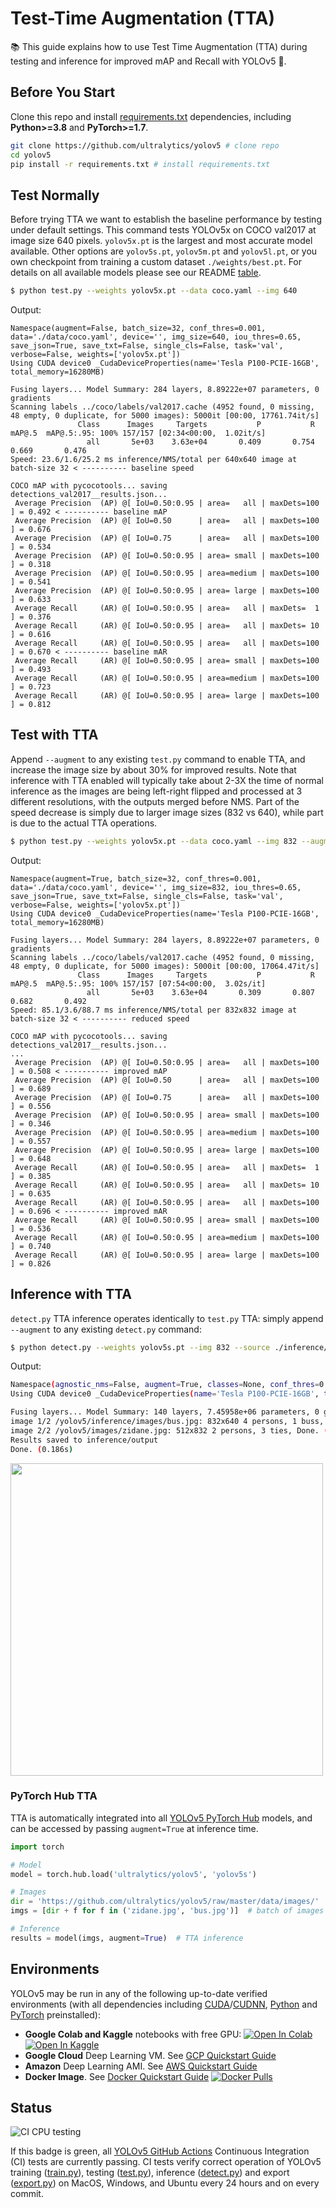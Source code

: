 # Test-Time Augmentation (TTA)

📚 This guide explains how to use Test Time Augmentation (TTA) during testing and inference for improved mAP and Recall with YOLOv5 🚀.

## Before You Start

Clone this repo and install [requirements.txt](https://github.com/ultralytics/yolov5/blob/master/requirements.txt) dependencies, including **Python>=3.8** and **PyTorch>=1.7**.

```bash
git clone https://github.com/ultralytics/yolov5 # clone repo
cd yolov5
pip install -r requirements.txt # install requirements.txt
```

## Test Normally

Before trying TTA we want to establish the baseline performance by testing under default settings. This command tests YOLOv5x on COCO val2017 at image size 640 pixels. `yolov5x.pt` is the largest and most accurate model available. Other options are `yolov5s.pt`, `yolov5m.pt` and `yolov5l.pt`, or you own checkpoint from training a custom dataset `./weights/best.pt`. For details on all available models please see our README [table](https://github.com/ultralytics/yolov5#pretrained-checkpoints).
```bash
$ python test.py --weights yolov5x.pt --data coco.yaml --img 640
```

Output:
```shell
Namespace(augment=False, batch_size=32, conf_thres=0.001, data='./data/coco.yaml', device='', img_size=640, iou_thres=0.65, save_json=True, save_txt=False, single_cls=False, task='val', verbose=False, weights=['yolov5x.pt'])
Using CUDA device0 _CudaDeviceProperties(name='Tesla P100-PCIE-16GB', total_memory=16280MB)

Fusing layers... Model Summary: 284 layers, 8.89222e+07 parameters, 0 gradients
Scanning labels ../coco/labels/val2017.cache (4952 found, 0 missing, 48 empty, 0 duplicate, for 5000 images): 5000it [00:00, 17761.74it/s]
               Class      Images     Targets           P           R      mAP@.5  mAP@.5:.95: 100% 157/157 [02:34<00:00,  1.02it/s]
                 all       5e+03    3.63e+04       0.409       0.754       0.669       0.476
Speed: 23.6/1.6/25.2 ms inference/NMS/total per 640x640 image at batch-size 32 < ---------- baseline speed

COCO mAP with pycocotools... saving detections_val2017__results.json...
 Average Precision  (AP) @[ IoU=0.50:0.95 | area=   all | maxDets=100 ] = 0.492 < ---------- baseline mAP
 Average Precision  (AP) @[ IoU=0.50      | area=   all | maxDets=100 ] = 0.676
 Average Precision  (AP) @[ IoU=0.75      | area=   all | maxDets=100 ] = 0.534
 Average Precision  (AP) @[ IoU=0.50:0.95 | area= small | maxDets=100 ] = 0.318
 Average Precision  (AP) @[ IoU=0.50:0.95 | area=medium | maxDets=100 ] = 0.541
 Average Precision  (AP) @[ IoU=0.50:0.95 | area= large | maxDets=100 ] = 0.633
 Average Recall     (AR) @[ IoU=0.50:0.95 | area=   all | maxDets=  1 ] = 0.376
 Average Recall     (AR) @[ IoU=0.50:0.95 | area=   all | maxDets= 10 ] = 0.616
 Average Recall     (AR) @[ IoU=0.50:0.95 | area=   all | maxDets=100 ] = 0.670 < ---------- baseline mAR
 Average Recall     (AR) @[ IoU=0.50:0.95 | area= small | maxDets=100 ] = 0.493
 Average Recall     (AR) @[ IoU=0.50:0.95 | area=medium | maxDets=100 ] = 0.723
 Average Recall     (AR) @[ IoU=0.50:0.95 | area= large | maxDets=100 ] = 0.812
```

## Test with TTA
Append `--augment` to any existing `test.py` command to enable TTA, and increase the image size by about 30% for improved results. Note that inference with TTA enabled will typically take about 2-3X the time of normal inference as the images are being left-right flipped and processed at 3 different resolutions, with the outputs merged before NMS. Part of the speed decrease is simply due to larger image sizes (832 vs 640), while part is due to the actual TTA operations.
```bash
$ python test.py --weights yolov5x.pt --data coco.yaml --img 832 --augment
```

Output:
```shell
Namespace(augment=True, batch_size=32, conf_thres=0.001, data='./data/coco.yaml', device='', img_size=832, iou_thres=0.65, save_json=True, save_txt=False, single_cls=False, task='val', verbose=False, weights=['yolov5x.pt'])
Using CUDA device0 _CudaDeviceProperties(name='Tesla P100-PCIE-16GB', total_memory=16280MB)

Fusing layers... Model Summary: 284 layers, 8.89222e+07 parameters, 0 gradients
Scanning labels ../coco/labels/val2017.cache (4952 found, 0 missing, 48 empty, 0 duplicate, for 5000 images): 5000it [00:00, 17064.47it/s]
               Class      Images     Targets           P           R      mAP@.5  mAP@.5:.95: 100% 157/157 [07:54<00:00,  3.02s/it]
                 all       5e+03    3.63e+04       0.309       0.807       0.682       0.492
Speed: 85.1/3.6/88.7 ms inference/NMS/total per 832x832 image at batch-size 32 < ---------- reduced speed

COCO mAP with pycocotools... saving detections_val2017__results.json...
...
 Average Precision  (AP) @[ IoU=0.50:0.95 | area=   all | maxDets=100 ] = 0.508 < ---------- improved mAP
 Average Precision  (AP) @[ IoU=0.50      | area=   all | maxDets=100 ] = 0.689
 Average Precision  (AP) @[ IoU=0.75      | area=   all | maxDets=100 ] = 0.556
 Average Precision  (AP) @[ IoU=0.50:0.95 | area= small | maxDets=100 ] = 0.346
 Average Precision  (AP) @[ IoU=0.50:0.95 | area=medium | maxDets=100 ] = 0.557
 Average Precision  (AP) @[ IoU=0.50:0.95 | area= large | maxDets=100 ] = 0.648
 Average Recall     (AR) @[ IoU=0.50:0.95 | area=   all | maxDets=  1 ] = 0.385
 Average Recall     (AR) @[ IoU=0.50:0.95 | area=   all | maxDets= 10 ] = 0.635
 Average Recall     (AR) @[ IoU=0.50:0.95 | area=   all | maxDets=100 ] = 0.696 < ---------- improved mAR
 Average Recall     (AR) @[ IoU=0.50:0.95 | area= small | maxDets=100 ] = 0.536
 Average Recall     (AR) @[ IoU=0.50:0.95 | area=medium | maxDets=100 ] = 0.740
 Average Recall     (AR) @[ IoU=0.50:0.95 | area= large | maxDets=100 ] = 0.826
```

## Inference with TTA

`detect.py` TTA inference operates identically to `test.py` TTA: simply append `--augment` to any existing `detect.py` command:
```bash
$ python detect.py --weights yolov5s.pt --img 832 --source ./inference/images/ --augment
```

Output:
```bash
Namespace(agnostic_nms=False, augment=True, classes=None, conf_thres=0.25, device='', img_size=832, iou_thres=0.45, output='inference/output', save_txt=False, source='./inference/images/', update=False, view_img=False, weights=['yolov5s.pt'])
Using CUDA device0 _CudaDeviceProperties(name='Tesla P100-PCIE-16GB', total_memory=16280MB)

Fusing layers... Model Summary: 140 layers, 7.45958e+06 parameters, 0 gradients
image 1/2 /yolov5/inference/images/bus.jpg: 832x640 4 persons, 1 buss, Done. (0.037s)
image 2/2 /yolov5/images/zidane.jpg: 512x832 2 persons, 3 ties, Done. (0.036s)
Results saved to inference/output
Done. (0.186s)
```

<img src="https://user-images.githubusercontent.com/26833433/86539626-fb6e7e00-beb2-11ea-82a2-a394b7c20081.jpeg" width="500">


### PyTorch Hub TTA

TTA is automatically integrated into all [YOLOv5 PyTorch Hub](https://pytorch.org/hub/ultralytics_yolov5) models, and can be accessed by passing `augment=True` at inference time.
```python
import torch

# Model
model = torch.hub.load('ultralytics/yolov5', 'yolov5s')

# Images
dir = 'https://github.com/ultralytics/yolov5/raw/master/data/images/'
imgs = [dir + f for f in ('zidane.jpg', 'bus.jpg')]  # batch of images

# Inference
results = model(imgs, augment=True)  # TTA inference
```

## Environments

YOLOv5 may be run in any of the following up-to-date verified environments (with all dependencies including [CUDA](https://developer.nvidia.com/cuda)/[CUDNN](https://developer.nvidia.com/cudnn), [Python](https://www.python.org/) and [PyTorch](https://pytorch.org/) preinstalled):

- **Google Colab and Kaggle** notebooks with free GPU: <a href="https://colab.research.google.com/github/ultralytics/yolov5/blob/master/tutorial.ipynb"><img src="https://colab.research.google.com/assets/colab-badge.svg" alt="Open In Colab"></a> <a href="https://www.kaggle.com/ultralytics/yolov5"><img src="https://kaggle.com/static/images/open-in-kaggle.svg" alt="Open In Kaggle"></a>
- **Google Cloud** Deep Learning VM. See [GCP Quickstart Guide](https://github.com/ultralytics/yolov5/wiki/GCP-Quickstart)
- **Amazon** Deep Learning AMI. See [AWS Quickstart Guide](https://github.com/ultralytics/yolov5/wiki/AWS-Quickstart)
- **Docker Image**. See [Docker Quickstart Guide](https://github.com/ultralytics/yolov5/wiki/Docker-Quickstart) <a href="https://hub.docker.com/r/ultralytics/yolov5"><img src="https://img.shields.io/docker/pulls/ultralytics/yolov5?logo=docker" alt="Docker Pulls"></a>


## Status

![CI CPU testing](https://github.com/ultralytics/yolov5/workflows/CI%20CPU%20testing/badge.svg)

If this badge is green, all [YOLOv5 GitHub Actions](https://github.com/ultralytics/yolov5/actions) Continuous Integration (CI) tests are currently passing. CI tests verify correct operation of YOLOv5 training ([train.py](https://github.com/ultralytics/yolov5/blob/master/train.py)), testing ([test.py](https://github.com/ultralytics/yolov5/blob/master/test.py)), inference ([detect.py](https://github.com/ultralytics/yolov5/blob/master/detect.py)) and export ([export.py](https://github.com/ultralytics/yolov5/blob/master/models/export.py)) on MacOS, Windows, and Ubuntu every 24 hours and on every commit.